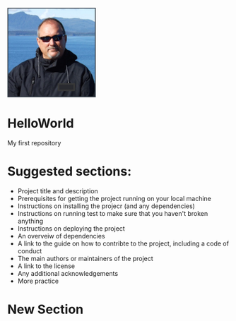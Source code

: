 ![headshot](ProfilePictureSized.jpg)

# HelloWorld
My first repository

# Suggested sections:
- Project title and description
- Prerequisites for getting the project running on your local machine
- Instructions on installing the projecr (and any dependencies)
- Instructions on running test to make sure that you haven't broken anything
- Instructions on deploying the project
- An overveiw of dependencies
- A link to the guide on how to contribte to the project, including a code of conduct
- The main authors or maintainers of the project
- A link to the license
- Any additional acknowledgements
- More practice
# New Section
